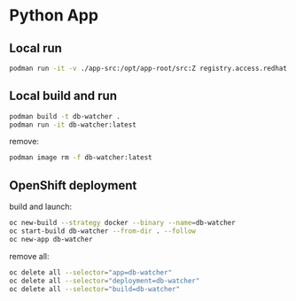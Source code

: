 # Python App

## Local run

```sh
podman run -it -v ./app-src:/opt/app-root/src:Z registry.access.redhat.com/ubi8/python-39:latest python app.py
```

## Local build and run

```sh
podman build -t db-watcher .
podman run -it db-watcher:latest
```

remove:

```sh
podman image rm -f db-watcher:latest
```

## OpenShift deployment

build and launch:

```sh
oc new-build --strategy docker --binary --name=db-watcher
oc start-build db-watcher --from-dir . --follow
oc new-app db-watcher
```

remove all:

```sh
oc delete all --selector="app=db-watcher"
oc delete all --selector="deployment=db-watcher"
oc delete all --selector="build=db-watcher"
```